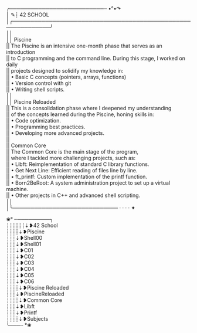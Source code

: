 ╭──────────────────────────┈ •°•↷<br>
│                       ✎┊ 42 SCHOOL<br>
│╭─────────────────────────────────────────────────────────────╯<br>
││<br>
││  Piscine<br>
||  The Piscine is an intensive one-month phase that serves as an introduction<br>
||  to C programming and the command line. During this stage, I worked on daily<br>
||  projects designed to solidify my knowledge in:<br>
|| • Basic C concepts (pointers, arrays, functions)<br>
|| • Version control with git<br>
|| • Writing shell scripts.<br>
││<br>
││ Piscine Reloaded<br>
|| This is a consolidation phase where I deepened my understanding<br>
|| of the concepts learned during the Piscine, honing skills in:<br>
|| • Code optimization.<br>
|| • Programming best practices.<br>
|| • Developing more advanced projects.<br>
||<br>
|| Common Core<br>
|| The Common Core is the main stage of the program,<br>
|| where I tackled more challenging projects, such as:<br>
||  • Libft: Reimplementation of standard C library functions.<br>
||  • Get Next Line: Efficient reading of files line by line.<br>
||  • ft_printf: Custom implementation of the printf function.<br>
||  • Born2BeRoot: A system administration project to set up a virtual machine.<br>
||  • Other projects in C++ and advanced shell scripting.<br>
││<br>
│╰───────────────────────────── · · · · ✦

❀° ┄─────────╮<br>
┊┊┊┊┊┊⇣❥42 School<br>
┊┊┊┊⇣❥Piscine<br>
┊┊┊⇣❥Shell00<br>
┊┊┊⇣❥Shell01<br>
┊┊┊⇣❥C01<br>
┊┊┊⇣❥C02<br>
┊┊┊⇣❥C03<br>
┊┊┊⇣❥C04<br>
┊┊┊⇣❥C05<br>
┊┊┊⇣❥C06<br>
┊┊┊┊⇣❥Piscine Reloaded<br>
┊┊┊⇣❥PiscineReloaded<br>
┊┊┊┊⇣❥Common Core<br>
┊┊┊⇣❥Libft<br>
┊┊┊⇣❥Printf<br>
┊┊┊┊⇣❥Subjects<br>
╰───┄ °❀<br>
